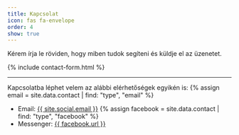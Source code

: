 ```yaml
---
title: Kapcsolat
icon: fas fa-envelope
order: 4
show: true
---
```


Kérem írja le röviden, hogy miben tudok segíteni és küldje el az üzenetet.

{% include contact-form.html %}

---
Kapcsolatba léphet velem az alábbi elérhetőségek egyikén is:
{% assign email = site.data.contact | find: "type", "email" %}
- <i class="fas {{ email.icon }} fa-fw mr-xl-1"></i> Email: <a href="mailto:{{ site.social.email }}">{{ site.social.email }}</a>
{% assign facebook = site.data.contact | find: "type", "facebook" %}
- <i class="fab {{ facebook.icon }} fa-fw mr-xl-1"></i> Messenger: <a href="{{ facebook.url }}" target="_blank">{{ facebook.url }}</a>